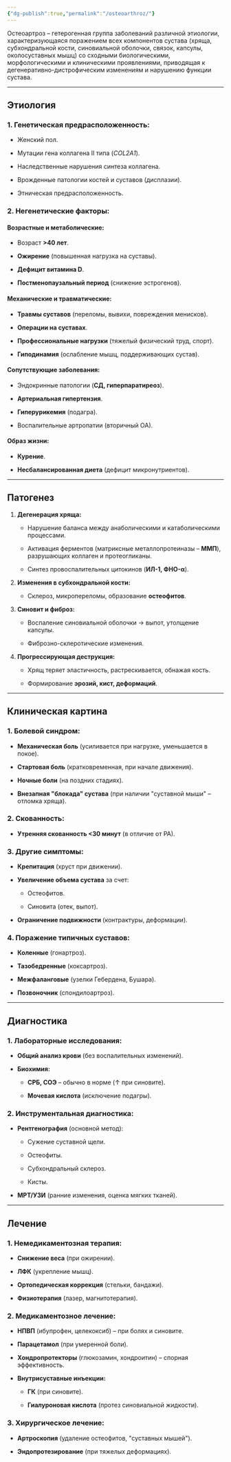 ```yaml
---
{"dg-publish":true,"permalink":"/osteoarthroz/"}
---
```


Остеоартроз – гетерогенная группа заболеваний различной этиологии, характеризующаяся поражением всех компонентов сустава (хряща, субхондральной кости, синовиальной оболочки, связок, капсулы, околосуставных мышц) со сходными биологическими, морфологическими и клиническими проявлениями, приводящая к дегенеративно-дистрофическим изменениям и нарушению функции сустава.

---

## **Этиология**

### **1. Генетическая предрасположенность:**

- Женский пол.
    
- Мутации гена коллагена II типа (_COL2A1_).
    
- Наследственные нарушения синтеза коллагена.
    
- Врожденные патологии костей и суставов (дисплазии).
    
- Этническая предрасположенность.
    

### **2. Негенетические факторы:**

#### **Возрастные и метаболические:**

- Возраст **>40 лет**.
    
- **Ожирение** (повышенная нагрузка на суставы).
    
- **Дефицит витамина D**.
    
- **Постменопаузальный период** (снижение эстрогенов).
    

#### **Механические и травматические:**

- **Травмы суставов** (переломы, вывихи, повреждения менисков).
    
- **Операции на суставах**.
    
- **Профессиональные нагрузки** (тяжелый физический труд, спорт).
    
- **Гиподинамия** (ослабление мышц, поддерживающих сустав).
    

#### **Сопутствующие заболевания:**

- Эндокринные патологии (**СД, гиперпаратиреоз**).
    
- **Артериальная гипертензия**.
    
- **Гиперурикемия** (подагра).
    
- Воспалительные артропатии (вторичный ОА).
    

#### **Образ жизни:**

- **Курение**.
    
- **Несбалансированная диета** (дефицит микронутриентов).
    

---

## **Патогенез**

1. **Дегенерация хряща:**
    
    - Нарушение баланса между анаболическими и катаболическими процессами.
        
    - Активация ферментов (матриксные металлопротеиназы – **ММП**), разрушающих коллаген и протеогликаны.
        
    - Синтез провоспалительных цитокинов (**ИЛ-1, ФНО-α**).
        
2. **Изменения в субхондральной кости:**
    
    - Склероз, микропереломы, образование **остеофитов**.
        
3. **Синовит и фиброз:**
    
    - Воспаление синовиальной оболочки → выпот, утолщение капсулы.
        
    - Фиброзно-склеротические изменения.
        
4. **Прогрессирующая деструкция:**
    
    - Хрящ теряет эластичность, растрескивается, обнажая кость.
        
    - Формирование **эрозий, кист, деформаций**.
        

---

## **Клиническая картина**

### **1. Болевой синдром:**

- **Механическая боль** (усиливается при нагрузке, уменьшается в покое).
    
- **Стартовая боль** (кратковременная, при начале движения).
    
- **Ночные боли** (на поздних стадиях).
    
- **Внезапная "блокада" сустава** (при наличии "суставной мыши" – отломка хряща).
    

### **2. Скованность:**

- **Утренняя скованность <30 минут** (в отличие от РА).
    

### **3. Другие симптомы:**

- **Крепитация** (хруст при движении).
    
- **Увеличение объема сустава** за счет:
    
    - Остеофитов.
        
    - Синовита (отек, выпот).
        
- **Ограничение подвижности** (контрактуры, деформации).
    

### **4. Поражение типичных суставов:**

- **Коленные** (гонартроз).
    
- **Тазобедренные** (коксартроз).
    
- **Межфаланговые** (узелки Гебердена, Бушара).
    
- **Позвоночник** (спондилоартроз).
    

---

## **Диагностика**

### **1. Лабораторные исследования:**

- **Общий анализ крови** (без воспалительных изменений).
    
- **Биохимия:**
    
    - **СРБ, СОЭ** – обычно в норме (↑ при синовите).
        
    - **Мочевая кислота** (исключение подагры).
        

### **2. Инструментальная диагностика:**

- **Рентгенография** (основной метод):
    
    - Сужение суставной щели.
        
    - Остеофиты.
        
    - Субхондральный склероз.
        
    - Кисты.
        
- **МРТ/УЗИ** (ранние изменения, оценка мягких тканей).
    

---

## **Лечение**

### **1. Немедикаментозная терапия:**

- **Снижение веса** (при ожирении).
    
- **ЛФК** (укрепление мышц).
    
- **Ортопедическая коррекция** (стельки, бандажи).
    
- **Физиотерапия** (лазер, магнитотерапия).
    

### **2. Медикаментозное лечение:**

- **НПВП** (ибупрофен, целекоксиб) – при болях и синовите.
    
- **Парацетамол** (при умеренной боли).
    
- **Хондропротекторы** (глюкозамин, хондроитин) – спорная эффективность.
    
- **Внутрисуставные инъекции:**
    
    - **ГК** (при синовите).
        
    - **Гиалуроновая кислота** (протез синовиальной жидкости).
        

### **3. Хирургическое лечение:**

- **Артроскопия** (удаление остеофитов, "суставных мышей").
    
- **Эндопротезирование** (при тяжелых деформациях).